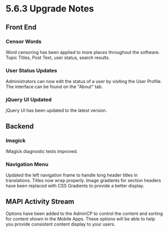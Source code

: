 # 5.6.3 Upgrade Notes

## Front End

### Censor Words

Word censoring has been applied to more places throughout the software. Topic Titles, Post Text, user status, search results.

### User Status Updates

Administrators can now edit the status of a user by visiting the User Profile. The interface can be found on the "About" tab.

### jQuery UI Updated

jQuery UI has been updated to the latest version.

## Backend

### Imagick

IMagick diagnostic tests improved.

### Navigation Menu

Updated the left navigation frame to handle long header titles in translations. Titles now wrap properly. Image gradients for section headers have been replaced with CSS Gradients to provide a better display.

## MAPI Activity Stream

Options have been added to the AdminCP to control the content and sorting for content shown in the Mobile Apps. These options will be able to help you provide consistent content display to your users.

